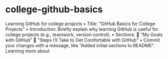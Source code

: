 # college-github-basics
Learning GitHub for college projects
•	Title: "GitHub Basics for College Projects"
•	Introduction: Briefly explain why learning GitHub is useful for college projects (e.g., teamwork, version control).
•	Sections:
	"My Goals with GitHub"
	"Steps I’ll Take to Get Comfortable with GitHub"
•	Commit your changes with a message, like "Added initial sections to README".
Learning more about 
